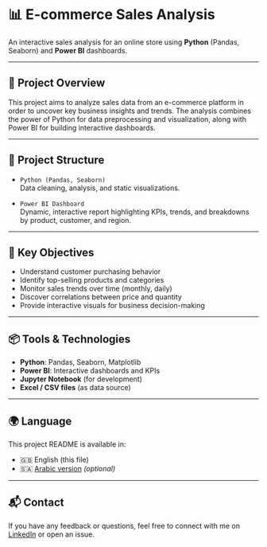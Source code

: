 # 📊 E-commerce Sales Analysis

An interactive sales analysis for an online store using **Python** (Pandas, Seaborn) and **Power BI** dashboards.

---

## 🧠 Project Overview

This project aims to analyze sales data from an e-commerce platform in order to uncover key business insights and trends. The analysis combines the power of Python for data preprocessing and visualization, along with Power BI for building interactive dashboards.

---

## 📁 Project Structure

- `Python (Pandas, Seaborn)`  
  Data cleaning, analysis, and static visualizations.

- `Power BI Dashboard`  
  Dynamic, interactive report highlighting KPIs, trends, and breakdowns by product, customer, and region.

---

## 📌 Key Objectives

- Understand customer purchasing behavior  
- Identify top-selling products and categories  
- Monitor sales trends over time (monthly, daily)  
- Discover correlations between price and quantity  
- Provide interactive visuals for business decision-making  

---

## 📦 Tools & Technologies

- **Python**: Pandas, Seaborn, Matplotlib  
- **Power BI**: Interactive dashboards and KPIs  
- **Jupyter Notebook** (for development)  
- **Excel / CSV files** (as data source)

---

## 🌍 Language

This project README is available in:
- 🇬🇧 English (this file)  
- 🇸🇦 [Arabic version](README_AR.md) *(optional)*

---

## 📬 Contact

If you have any feedback or questions, feel free to connect with me on [LinkedIn](#) or open an issue.

